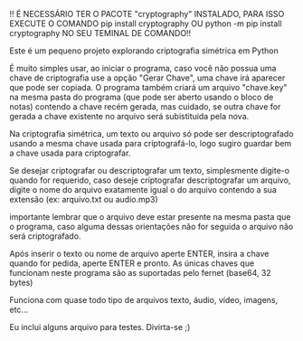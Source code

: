!! É NECESSÁRIO TER O PACOTE "cryptography" INSTALADO, PARA ISSO EXECUTE O COMANDO pip install cryptography OU python -m pip install cryptography NO SEU TEMINAL DE COMANDO!!

Este é um pequeno projeto explorando criptografia simétrica em Python

É muito simples usar, ao iniciar o programa, caso você não possua uma chave de criptografia use a opção "Gerar Chave", uma chave irá aparecer que pode ser copiada.
O programa também criará um arquivo "chave.key" na mesma pasta do programa (que pode ser aberto usando o bloco de notas) contendo a chave recém gerada, mas cuidado, se outra chave for gerada
a chave existente no arquivo será subistituida pela nova.

Na criptografia simétrica, um texto ou arquivo só pode ser descriptografado usando a mesma chave usada para criptografá-lo, logo sugiro guardar bem a chave usada para criptografar.

Se desejar criptografar ou descriptografar um texto, simplesmente digite-o quando for requerido, caso deseje criptografar descriptografar um arquivo, digite o nome do arquivo exatamente igual o do arquivo
contendo a sua extensão (ex: arquivo.txt ou audio.mp3)

importante lembrar que o arquivo deve estar presente na mesma pasta que o programa, caso alguma dessas orientações não for seguida o arquivo não será criptografado.

Após inserir o texto ou nome de arquivo aperte ENTER, insira a chave quando for pedida, aperte ENTER e pronto.
As únicas chaves que funcionam neste programa são as suportadas pelo fernet (base64, 32 bytes) 

Funciona com quase todo tipo de arquivos texto, áudio, vídeo, imagens, etc...

Eu inclui alguns arquivo para testes.
Divirta-se ;)


